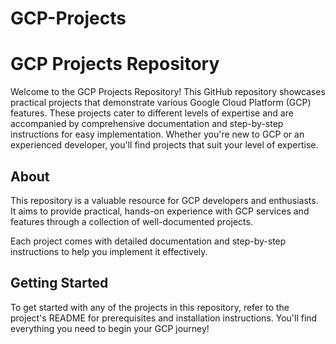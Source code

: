 # GCP-Projects

# GCP Projects Repository

Welcome to the GCP Projects Repository! This GitHub repository showcases practical projects that demonstrate various Google Cloud Platform (GCP) features. These projects cater to different levels of expertise and are accompanied by comprehensive documentation and step-by-step instructions for easy implementation. Whether you're new to GCP or an experienced developer, you'll find projects that suit your level of expertise.

## About

This repository is a valuable resource for GCP developers and enthusiasts. It aims to provide practical, hands-on experience with GCP services and features through a collection of well-documented projects.

Each project comes with detailed documentation and step-by-step instructions to help you implement it effectively.

## Getting Started

To get started with any of the projects in this repository, refer to the project's README for prerequisites and installation instructions. You'll find everything you need to begin your GCP journey!
